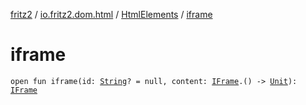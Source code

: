 [fritz2](../../index.md) / [io.fritz2.dom.html](../index.md) / [HtmlElements](index.md) / [iframe](./iframe.md)

# iframe

`open fun iframe(id: `[`String`](https://kotlinlang.org/api/latest/jvm/stdlib/kotlin/-string/index.html)`? = null, content: `[`IFrame`](../-i-frame/index.md)`.() -> `[`Unit`](https://kotlinlang.org/api/latest/jvm/stdlib/kotlin/-unit/index.html)`): `[`IFrame`](../-i-frame/index.md)